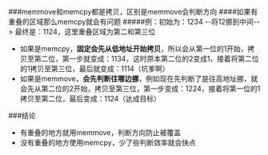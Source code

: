 ###memmove和memcpy都是拷贝，区别是memmove会判断方向
####如果有重叠的区域那么memcpy就会有问题
#####例：初始为：1234 --将12挪到中间--> 最终是：1124，这里重叠区域为第二和第三位
- 如果是memcpy，**固定会先从低地址开始拷贝**，所以会从第一位的1开始，拷贝至第二位，第一步就变成：1134，这时原本第二位的2变成1，接着将第二位的1拷贝至第三位，最后就变成：1114（坑爹啊）
- 如果是memmove，**会先判断往哪边挪**，例如现在先判断了是往高地址挪，就会先从第二位的2开始，拷贝至第三位，第一步变成：1224，接着将第一位的1拷贝至第二位，最后变成：1124（达成目标）

###结论
- 有重叠的地方就用memmove，判断方向防止被覆盖
- 没有重叠的地方使用memcpy，少了些判断效率就会快点
